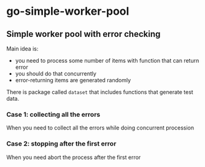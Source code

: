 # go-simple-worker-pool

## Simple worker pool with error checking

Main idea is:
- you need to process some number of items with function that can return error
- you should do that concurrently
- error-returning items are generated randomly

There is package called `dataset` that includes functions that generate test data.

### Case 1: collecting all the errors

When you need to collect all the errors while doing concurrent procession

### Case 2: stopping after the first error

When you need abort the process after the first error